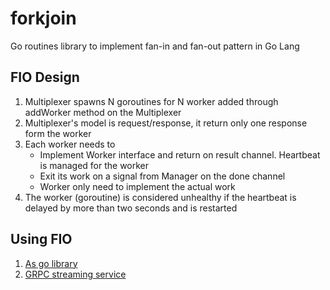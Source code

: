 # forkjoin
Go routines library to implement fan-in and fan-out pattern in Go Lang

## FIO Design

1. Multiplexer spawns N goroutines for N worker added through addWorker method on the Multiplexer 
2. Multiplexer's model is request/response, it return only one response form the worker
3. Each worker needs to 
    * Implement Worker interface and return on result channel. Heartbeat is managed for the worker
    * Exit its work on a signal from Manager on the done channel  
	* Worker only need to implement the actual work
4. The worker (goroutine) is considered unhealthy if the heartbeat is delayed by more than two seconds and is restarted 

## Using FIO

1. [As go library](./usage_go_library.md)
2. [GRPC streaming service](./usage_turnout.md)